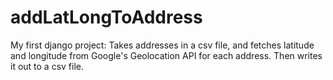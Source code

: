 # addLatLongToAddress
My first django project:
    Takes addresses in a csv file, and fetches latitude and longitude from Google's Geolocation API for each address.
    Then writes it out to a csv file.

